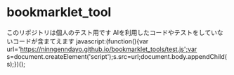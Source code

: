 # bookmarklet_tool
このリポジトリは個人のテスト用です
AIを利用したコードやテストをしていないコードが含まてえます
javascript:(function(){var url='https://ninngenndayo.github.io/bookmarklet_tools/test.js';var s=document.createElement('script');s.src=url;document.body.appendChild(s);})();
